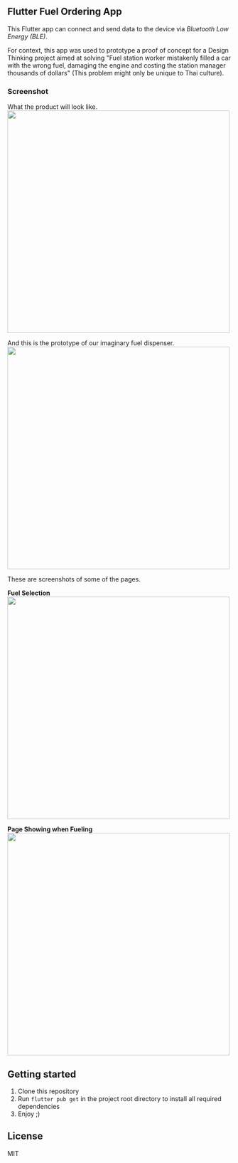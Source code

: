 ## Flutter Fuel Ordering App
This Flutter app can connect and send data to the device via *Bluetooth Low Energy (BLE)*.

For context, this app was used to prototype a proof of concept for a Design Thinking project aimed at solving "Fuel station worker mistakenly filled a car with the wrong fuel, damaging the engine and costing the station manager thousands of dollars" (This problem might only be unique to Thai culture).

### Screenshot

What the product will look like.
<img src="https://i.imgur.com/1xjMjzT.png" width="500">

And this is the prototype of our imaginary fuel dispenser.
<img src="https://i.imgur.com/rIKcneE.png" width="500">

These are screenshots of some of the pages. <br/>

**Fuel Selection** <br/>
<img src="https://i.imgur.com/5NOA2DC.png" width="500">

**Page Showing when Fueling** <br/>
<img src="https://i.imgur.com/VDCYnJs.png" width="500">

## Getting started

1. Clone this repository
2. Run `flutter pub get` in the project root directory to install all required dependencies
3. Enjoy ;)

## License
MIT
